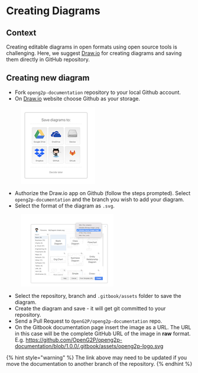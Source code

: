# Creating Diagrams

## Context

Creating editable diagrams in open formats using open source tools is challenging. Here, we suggest [Draw.io](https://app.diagrams.net/) for creating diagrams and saving them directly in GitHub repository.

## Creating new diagram

* Fork `openg2p-documentation` repository to your local Github account.
* On [Draw.io](https://app.diagrams.net/) website choose Github as your storage.

<figure><img src="../../.gitbook/assets/draw-io-storage.png" alt=""><figcaption></figcaption></figure>

* Authorize the Draw.io app on Github (follow the steps prompted). Select `openg2p-documentation` and the branch you wish to add your diagram.
* Select the format of the diagram as `.svg`.

<figure><img src="../../.gitbook/assets/draw-io-file-format.png" alt=""><figcaption></figcaption></figure>

* Select the repository, branch and `.gitbook/assets` folder to save the diagram.
* Create the diagram and save - it will get git committed to your repository.
* Send a Pull Request to `OpenG2P/openg2p-documentation` repo.
* On the Gitbook documentation page insert the image as a URL. The URL in this case will be the complete GitHub URL of the image in **raw** format. E.g. https://github.com/OpenG2P/openg2p-documentation/blob/1.0.0/.gitbook/assets/openg2p-logo.svg

{% hint style="warning" %}
The link above may need to be updated if you move the documentation to another branch of the repository.
{% endhint %}
